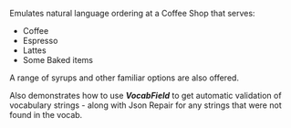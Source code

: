 Emulates natural language ordering at a Coffee Shop that serves:
- Coffee
- Espresso
- Lattes
- Some Baked items

A range of syrups and other familiar options are also offered. 

Also demonstrates how to use ***VocabField*** to get automatic validation of vocabulary strings - along with Json Repair for any strings that were not found in the vocab.  
